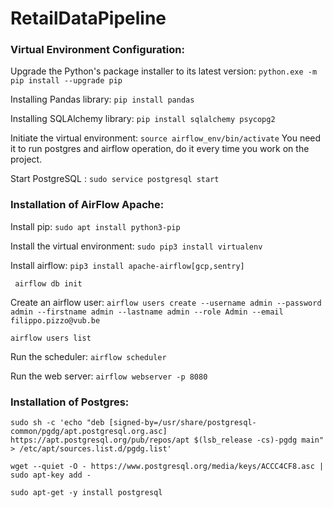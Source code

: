 # RetailDataPipeline

### Virtual Environment Configuration:

Upgrade the Python's package installer to its latest version: `python.exe -m pip install --upgrade pip`

Installing Pandas library: `pip install pandas`
<br>

Installing SQLAlchemy library: `pip install sqlalchemy psycopg2`
<br>

Initiate the virtual environment: `source airflow_env/bin/activate`
You need it to run postgres and airflow operation, do it every time you work on the project.
<br>

Start PostgreSQL : `sudo service postgresql start`


### Installation of AirFlow Apache:

Install pip: 
`sudo apt install python3-pip`
<br>

Install the virtual environment:
`sudo pip3 install virtualenv`
<br>

Install airflow:
`pip3 install apache-airflow[gcp,sentry]`
<br>

` airflow db init`

Create an airflow user:
`airflow users create --username admin --password admin --firstname admin --lastname admin --role Admin --email filippo.pizzo@vub.be`
<br>

`airflow users list`

Run the scheduler: `airflow scheduler`
<br>

Run the web server: `airflow webserver -p 8080`

### Installation of Postgres:

`sudo sh -c 'echo "deb [signed-by=/usr/share/postgresql-common/pgdg/apt.postgresql.org.asc] https://apt.postgresql.org/pub/repos/apt $(lsb_release -cs)-pgdg main" > /etc/apt/sources.list.d/pgdg.list'`
<br>

`wget --quiet -O - https://www.postgresql.org/media/keys/ACCC4CF8.asc | sudo apt-key add -`
<br>

`sudo apt-get -y install postgresql`




